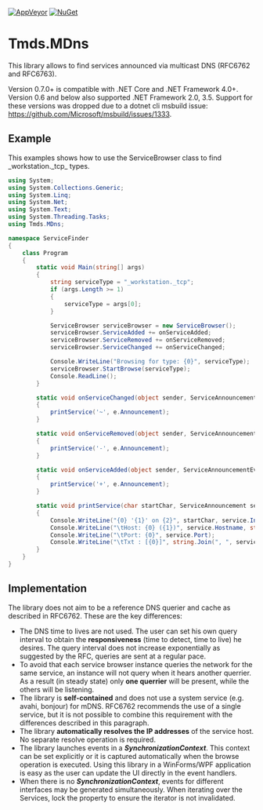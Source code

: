 [![AppVeyor](https://ci.appveyor.com/api/projects/status/g2arq8vpwasvvu4t?svg=true)](https://ci.appveyor.com/project/tmds/tmds-mdns/branch/master)
[![NuGet](https://img.shields.io/nuget/v/Tmds.MDns.svg)](https://www.nuget.org/packages/Tmds.MDns)

Tmds.MDns
=========

This library allows to find services announced via multicast DNS (RFC6762 and RFC6763).

Version 0.7.0+ is compatible with .NET Core and .NET Framework 4.0+.
Version 0.6 and below also supported .NET Framework 2.0, 3.5.
Support for these versions was dropped due to a dotnet cli msbuild issue:
https://github.com/Microsoft/msbuild/issues/1333.

Example
-------

This examples shows how to use the ServiceBrowser class to find \_workstation.\_tcp_ types.

```C#
using System;
using System.Collections.Generic;
using System.Linq;
using System.Net;
using System.Text;
using System.Threading.Tasks;
using Tmds.MDns;

namespace ServiceFinder
{
    class Program
    {
        static void Main(string[] args)
        {
            string serviceType = "_workstation._tcp";
            if (args.Length >= 1)
            {
                serviceType = args[0];
            }

            ServiceBrowser serviceBrowser = new ServiceBrowser();
            serviceBrowser.ServiceAdded += onServiceAdded;
            serviceBrowser.ServiceRemoved += onServiceRemoved;
            serviceBrowser.ServiceChanged += onServiceChanged;

            Console.WriteLine("Browsing for type: {0}", serviceType);
            serviceBrowser.StartBrowse(serviceType);
            Console.ReadLine();
        }

        static void onServiceChanged(object sender, ServiceAnnouncementEventArgs e)
        {
            printService('~', e.Announcement);
        }

        static void onServiceRemoved(object sender, ServiceAnnouncementEventArgs e)
        {
            printService('-', e.Announcement);
        }

        static void onServiceAdded(object sender, ServiceAnnouncementEventArgs e)
        {
            printService('+', e.Announcement);
        }

        static void printService(char startChar, ServiceAnnouncement service)
        {
            Console.WriteLine("{0} '{1}' on {2}", startChar, service.Instance, service.NetworkInterface.Name);
            Console.WriteLine("\tHost: {0} ({1})", service.Hostname, string.Join(", ", service.Addresses));
            Console.WriteLine("\tPort: {0}", service.Port);
            Console.WriteLine("\tTxt : [{0}]", string.Join(", ", service.Txt));
        }
    }
}
```

Implementation
--------------

The library does not aim to be a reference DNS querier and cache as described in RFC6762. These are the key differences:

- The DNS time to lives are not used. The user can set his own query interval to obtain the **responsiveness** (time to detect, time to live) he desires. The query interval does not increase exponentially as suggested by the RFC, queries are sent at a regular pace.
- To avoid that each service browser instance queries the network for the same service, an instance will not query when it hears another querrier. As a result (in steady state) only **one querrier** will be present, while the others will be listening.
- The library is **self-contained** and does not use a system service (e.g. avahi, bonjour) for mDNS. RFC6762 recommends the use of a single service, but it is not possible to combine this requirement with the differences described in this paragraph.
- The library **automatically resolves the IP addresses** of the service host. No separate resolve operation is required.
- The library launches events in a **_SynchronizationContext_**. This context can be set explicitly or it is captured automatically when the browse operation is executed. Using this library in a WinForms/WPF application is easy as the user can update the UI directly in the event handlers.
- When there is no **_SynchronizationContext_**, events for different interfaces may be generated simultaneously. When iterating over the Services, lock the property to ensure the iterator is not invalidated.